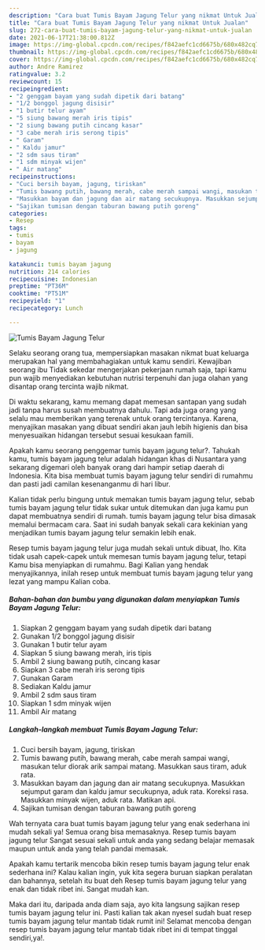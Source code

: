 ```yaml
---
description: "Cara buat Tumis Bayam Jagung Telur yang nikmat Untuk Jualan"
title: "Cara buat Tumis Bayam Jagung Telur yang nikmat Untuk Jualan"
slug: 272-cara-buat-tumis-bayam-jagung-telur-yang-nikmat-untuk-jualan
date: 2021-06-17T21:38:00.812Z
image: https://img-global.cpcdn.com/recipes/f842aefc1cd6675b/680x482cq70/tumis-bayam-jagung-telur-foto-resep-utama.jpg
thumbnail: https://img-global.cpcdn.com/recipes/f842aefc1cd6675b/680x482cq70/tumis-bayam-jagung-telur-foto-resep-utama.jpg
cover: https://img-global.cpcdn.com/recipes/f842aefc1cd6675b/680x482cq70/tumis-bayam-jagung-telur-foto-resep-utama.jpg
author: Andre Ramirez
ratingvalue: 3.2
reviewcount: 15
recipeingredient:
- "2 genggam bayam yang sudah dipetik dari batang"
- "1/2 bonggol jagung disisir"
- "1 butir telur ayam"
- "5 siung bawang merah iris tipis"
- "2 siung bawang putih cincang kasar"
- "3 cabe merah iris serong tipis"
- " Garam"
- " Kaldu jamur"
- "2 sdm saus tiram"
- "1 sdm minyak wijen"
- " Air matang"
recipeinstructions:
- "Cuci bersih bayam, jagung, tiriskan"
- "Tumis bawang putih, bawang merah, cabe merah sampai wangi, masukan telur diorak arik sampai matang. Masukkan saus tiram, aduk rata."
- "Masukkan bayam dan jagung dan air matang secukupnya. Masukkan sejumput garam dan kaldu jamur secukupnya, aduk rata. Koreksi rasa. Masukkan minyak wijen, aduk rata. Matikan api."
- "Sajikan tumisan dengan taburan bawang putih goreng"
categories:
- Resep
tags:
- tumis
- bayam
- jagung

katakunci: tumis bayam jagung 
nutrition: 214 calories
recipecuisine: Indonesian
preptime: "PT36M"
cooktime: "PT51M"
recipeyield: "1"
recipecategory: Lunch

---
```



![Tumis Bayam Jagung Telur](https://img-global.cpcdn.com/recipes/f842aefc1cd6675b/680x482cq70/tumis-bayam-jagung-telur-foto-resep-utama.jpg)

Selaku seorang orang tua, mempersiapkan masakan nikmat buat keluarga merupakan hal yang membahagiakan untuk kamu sendiri. Kewajiban seorang ibu Tidak sekedar mengerjakan pekerjaan rumah saja, tapi kamu pun wajib menyediakan kebutuhan nutrisi terpenuhi dan juga olahan yang disantap orang tercinta wajib nikmat.

Di waktu  sekarang, kamu memang dapat memesan santapan yang sudah jadi tanpa harus susah membuatnya dahulu. Tapi ada juga orang yang selalu mau memberikan yang terenak untuk orang tercintanya. Karena, menyajikan masakan yang dibuat sendiri akan jauh lebih higienis dan bisa menyesuaikan hidangan tersebut sesuai kesukaan famili. 



Apakah kamu seorang penggemar tumis bayam jagung telur?. Tahukah kamu, tumis bayam jagung telur adalah hidangan khas di Nusantara yang sekarang digemari oleh banyak orang dari hampir setiap daerah di Indonesia. Kita bisa membuat tumis bayam jagung telur sendiri di rumahmu dan pasti jadi camilan kesenanganmu di hari libur.

Kalian tidak perlu bingung untuk memakan tumis bayam jagung telur, sebab tumis bayam jagung telur tidak sukar untuk ditemukan dan juga kamu pun dapat membuatnya sendiri di rumah. tumis bayam jagung telur bisa dimasak memalui bermacam cara. Saat ini sudah banyak sekali cara kekinian yang menjadikan tumis bayam jagung telur semakin lebih enak.

Resep tumis bayam jagung telur juga mudah sekali untuk dibuat, lho. Kita tidak usah capek-capek untuk memesan tumis bayam jagung telur, tetapi Kamu bisa menyiapkan di rumahmu. Bagi Kalian yang hendak menyajikannya, inilah resep untuk membuat tumis bayam jagung telur yang lezat yang mampu Kalian coba.

<!--inarticleads1-->

##### Bahan-bahan dan bumbu yang digunakan dalam menyiapkan Tumis Bayam Jagung Telur:

1. Siapkan 2 genggam bayam yang sudah dipetik dari batang
1. Gunakan 1/2 bonggol jagung disisir
1. Gunakan 1 butir telur ayam
1. Siapkan 5 siung bawang merah, iris tipis
1. Ambil 2 siung bawang putih, cincang kasar
1. Siapkan 3 cabe merah iris serong tipis
1. Gunakan  Garam
1. Sediakan  Kaldu jamur
1. Ambil 2 sdm saus tiram
1. Siapkan 1 sdm minyak wijen
1. Ambil  Air matang




<!--inarticleads2-->

##### Langkah-langkah membuat Tumis Bayam Jagung Telur:

1. Cuci bersih bayam, jagung, tiriskan
1. Tumis bawang putih, bawang merah, cabe merah sampai wangi, masukan telur diorak arik sampai matang. Masukkan saus tiram, aduk rata.
1. Masukkan bayam dan jagung dan air matang secukupnya. Masukkan sejumput garam dan kaldu jamur secukupnya, aduk rata. Koreksi rasa. Masukkan minyak wijen, aduk rata. Matikan api.
1. Sajikan tumisan dengan taburan bawang putih goreng




Wah ternyata cara buat tumis bayam jagung telur yang enak sederhana ini mudah sekali ya! Semua orang bisa memasaknya. Resep tumis bayam jagung telur Sangat sesuai sekali untuk anda yang sedang belajar memasak maupun untuk anda yang telah pandai memasak.

Apakah kamu tertarik mencoba bikin resep tumis bayam jagung telur enak sederhana ini? Kalau kalian ingin, yuk kita segera buruan siapkan peralatan dan bahannya, setelah itu buat deh Resep tumis bayam jagung telur yang enak dan tidak ribet ini. Sangat mudah kan. 

Maka dari itu, daripada anda diam saja, ayo kita langsung sajikan resep tumis bayam jagung telur ini. Pasti kalian tak akan nyesel sudah buat resep tumis bayam jagung telur mantab tidak rumit ini! Selamat mencoba dengan resep tumis bayam jagung telur mantab tidak ribet ini di tempat tinggal sendiri,ya!.

